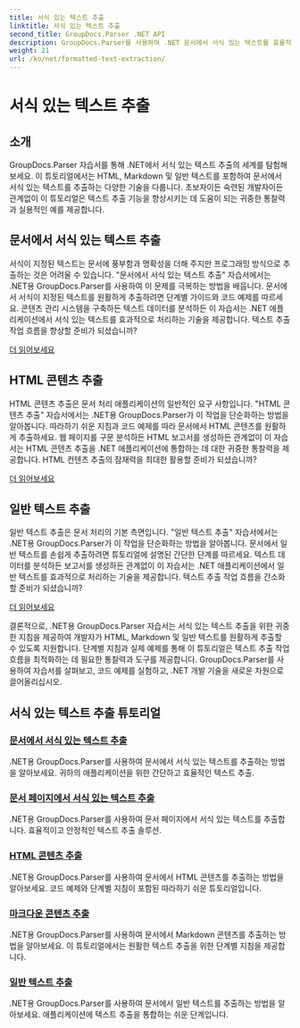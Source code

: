 ```yaml
---
title: 서식 있는 텍스트 추출
linktitle: 서식 있는 텍스트 추출
second_title: GroupDocs.Parser .NET API
description: GroupDocs.Parser를 사용하여 .NET 문서에서 서식 있는 텍스트를 효율적으로 추출합니다. HTML, Markdown 및 일반 텍스트를 원활하게 추출하는 방법을 알아보세요.
weight: 21
url: /ko/net/formatted-text-extraction/
---
```


# 서식 있는 텍스트 추출


## 소개

GroupDocs.Parser 자습서를 통해 .NET에서 서식 있는 텍스트 추출의 세계를 탐험해 보세요. 이 튜토리얼에서는 HTML, Markdown 및 일반 텍스트를 포함하여 문서에서 서식 있는 텍스트를 추출하는 다양한 기술을 다룹니다. 초보자이든 숙련된 개발자이든 관계없이 이 튜토리얼은 텍스트 추출 기능을 향상시키는 데 도움이 되는 귀중한 통찰력과 실용적인 예를 제공합니다.

## 문서에서 서식 있는 텍스트 추출

서식이 지정된 텍스트는 문서에 풍부함과 명확성을 더해 주지만 프로그래밍 방식으로 추출하는 것은 어려울 수 있습니다. "문서에서 서식 있는 텍스트 추출" 자습서에서는 .NET용 GroupDocs.Parser를 사용하여 이 문제를 극복하는 방법을 배웁니다. 문서에서 서식이 지정된 텍스트를 원활하게 추출하려면 단계별 가이드와 코드 예제를 따르세요. 콘텐츠 관리 시스템을 구축하든 텍스트 데이터를 분석하든 이 자습서는 .NET 애플리케이션에서 서식 있는 텍스트를 효과적으로 처리하는 기술을 제공합니다. 텍스트 추출 작업 흐름을 향상할 준비가 되셨습니까?

[더 읽어보세요](./extract-formatted-text-from-document/)

## HTML 콘텐츠 추출

HTML 콘텐츠 추출은 문서 처리 애플리케이션의 일반적인 요구 사항입니다. "HTML 콘텐츠 추출" 자습서에서는 .NET용 GroupDocs.Parser가 이 작업을 단순화하는 방법을 알아봅니다. 따라하기 쉬운 지침과 코드 예제를 따라 문서에서 HTML 콘텐츠를 원활하게 추출하세요. 웹 페이지를 구문 분석하든 HTML 보고서를 생성하든 관계없이 이 자습서는 HTML 콘텐츠 추출을 .NET 애플리케이션에 통합하는 데 대한 귀중한 통찰력을 제공합니다. HTML 컨텐츠 추출의 잠재력을 최대한 활용할 준비가 되셨습니까?

[더 읽어보세요](./extract-html-content/)

## 일반 텍스트 추출

일반 텍스트 추출은 문서 처리의 기본 측면입니다. "일반 텍스트 추출" 자습서에서는 .NET용 GroupDocs.Parser가 이 작업을 단순화하는 방법을 알아봅니다. 문서에서 일반 텍스트를 손쉽게 추출하려면 튜토리얼에 설명된 간단한 단계를 따르세요. 텍스트 데이터를 분석하든 보고서를 생성하든 관계없이 이 자습서는 .NET 애플리케이션에서 일반 텍스트를 효과적으로 처리하는 기술을 제공합니다. 텍스트 추출 작업 흐름을 간소화할 준비가 되셨습니까?

[더 읽어보세요](./extract-plain-text/)

결론적으로, .NET용 GroupDocs.Parser 자습서는 서식 있는 텍스트 추출을 위한 귀중한 지침을 제공하여 개발자가 HTML, Markdown 및 일반 텍스트를 원활하게 추출할 수 있도록 지원합니다. 단계별 지침과 실제 예제를 통해 이 튜토리얼은 텍스트 추출 작업 흐름을 최적화하는 데 필요한 통찰력과 도구를 제공합니다. GroupDocs.Parser를 사용하여 자습서를 살펴보고, 코드 예제를 실험하고, .NET 개발 기술을 새로운 차원으로 끌어올리십시오.
## 서식 있는 텍스트 추출 튜토리얼
### [문서에서 서식 있는 텍스트 추출](./extract-formatted-text-from-document/)
.NET용 GroupDocs.Parser를 사용하여 문서에서 서식 있는 텍스트를 추출하는 방법을 알아보세요. 귀하의 애플리케이션을 위한 간단하고 효율적인 텍스트 추출.
### [문서 페이지에서 서식 있는 텍스트 추출](./extract-formatted-text-from-document-page/)
.NET용 GroupDocs.Parser를 사용하여 문서 페이지에서 서식 있는 텍스트를 추출합니다. 효율적이고 안정적인 텍스트 추출 솔루션.
### [HTML 콘텐츠 추출](./extract-html-content/)
.NET용 GroupDocs.Parser를 사용하여 문서에서 HTML 콘텐츠를 추출하는 방법을 알아보세요. 코드 예제와 단계별 지침이 포함된 따라하기 쉬운 튜토리얼입니다.
### [마크다운 콘텐츠 추출](./extract-markdown-content/)
.NET용 GroupDocs.Parser를 사용하여 문서에서 Markdown 콘텐츠를 추출하는 방법을 알아보세요. 이 튜토리얼에서는 원활한 텍스트 추출을 위한 단계별 지침을 제공합니다.
### [일반 텍스트 추출](./extract-plain-text/)
.NET용 GroupDocs.Parser를 사용하여 문서에서 일반 텍스트를 추출하는 방법을 알아보세요. 애플리케이션에 텍스트 추출을 통합하는 쉬운 단계입니다.